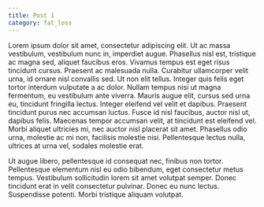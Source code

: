 ```yaml
---
title: Post 1
category: fat_loss
---
```

Lorem ipsum dolor sit amet, consectetur adipiscing elit. Ut ac massa vestibulum, vestibulum nunc in, imperdiet augue. Phasellus nisl est, tristique ac magna sed, aliquet faucibus eros. Vivamus tempus est eget risus tincidunt cursus. Praesent ac malesuada nulla. Curabitur ullamcorper velit urna, id ornare nisl convallis sed. Ut non elit tellus. Integer quis felis eget tortor interdum vulputate a ac dolor. Nullam tempus nisi ut magna fermentum, eu vestibulum ante viverra. Mauris augue elit, cursus sed urna eu, tincidunt fringilla lectus. Integer eleifend vel velit et dapibus. Praesent tincidunt purus nec accumsan luctus. Fusce id nisl faucibus, auctor nisl ut, dapibus felis. Maecenas tempor accumsan velit, at tincidunt est eleifend vel. Morbi aliquet ultricies mi, nec auctor nisl placerat sit amet. Phasellus odio urna, molestie ac mi non, facilisis molestie nisi. Pellentesque lectus nulla, ultrices at urna vel, sodales molestie erat.

Ut augue libero, pellentesque id consequat nec, finibus non tortor. Pellentesque elementum nisl eu odio bibendum, eget consectetur metus tempus. Vestibulum sollicitudin lorem sit amet volutpat semper. Donec tincidunt erat in velit consectetur pulvinar. Donec eu nunc lectus. Suspendisse potenti. Morbi tristique aliquam volutpat.